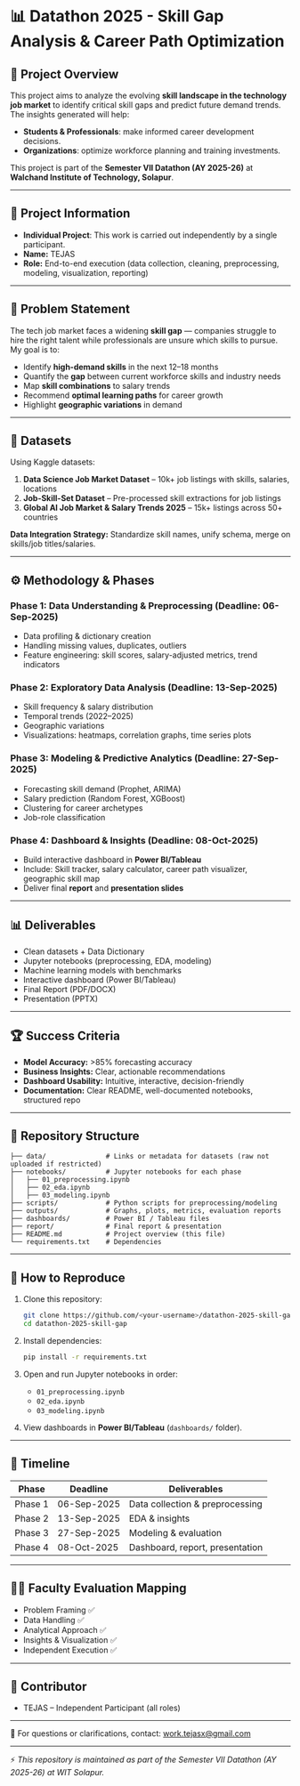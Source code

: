 # 📊 Datathon 2025 - Skill Gap Analysis & Career Path Optimization

## 📝 Project Overview

This project aims to analyze the evolving **skill landscape in the technology job market** to identify critical skill gaps and predict future demand trends. The insights generated will help:

* **Students & Professionals**: make informed career development decisions.
* **Organizations**: optimize workforce planning and training investments.

This project is part of the **Semester VII Datathon (AY 2025-26)** at **Walchand Institute of Technology, Solapur**.

---

## 👤 Project Information

- **Individual Project**: This work is carried out independently by a single participant.  
- **Name:** TEJAS  
- **Role:** End-to-end execution (data collection, cleaning, preprocessing, modeling, visualization, reporting)  

---

## 🎯 Problem Statement

The tech job market faces a widening **skill gap** — companies struggle to hire the right talent while professionals are unsure which skills to pursue. My goal is to:

* Identify **high-demand skills** in the next 12–18 months
* Quantify the **gap** between current workforce skills and industry needs
* Map **skill combinations** to salary trends
* Recommend **optimal learning paths** for career growth
* Highlight **geographic variations** in demand

---

## 📂 Datasets

Using Kaggle datasets:

1. **Data Science Job Market Dataset** – 10k+ job listings with skills, salaries, locations
2. **Job-Skill-Set Dataset** – Pre-processed skill extractions for job listings
3. **Global AI Job Market & Salary Trends 2025** – 15k+ listings across 50+ countries

**Data Integration Strategy:** Standardize skill names, unify schema, merge on skills/job titles/salaries.

---

## ⚙️ Methodology & Phases

### **Phase 1: Data Understanding & Preprocessing (Deadline: 06-Sep-2025)**

* Data profiling & dictionary creation
* Handling missing values, duplicates, outliers
* Feature engineering: skill scores, salary-adjusted metrics, trend indicators

### **Phase 2: Exploratory Data Analysis (Deadline: 13-Sep-2025)**

* Skill frequency & salary distribution
* Temporal trends (2022–2025)
* Geographic variations
* Visualizations: heatmaps, correlation graphs, time series plots

### **Phase 3: Modeling & Predictive Analytics (Deadline: 27-Sep-2025)**

* Forecasting skill demand (Prophet, ARIMA)
* Salary prediction (Random Forest, XGBoost)
* Clustering for career archetypes
* Job-role classification

### **Phase 4: Dashboard & Insights (Deadline: 08-Oct-2025)**

* Build interactive dashboard in **Power BI/Tableau**
* Include: Skill tracker, salary calculator, career path visualizer, geographic skill map
* Deliver final **report** and **presentation slides**

---

## 📊 Deliverables

* Clean datasets + Data Dictionary
* Jupyter notebooks (preprocessing, EDA, modeling)
* Machine learning models with benchmarks
* Interactive dashboard (Power BI/Tableau)
* Final Report (PDF/DOCX)
* Presentation (PPTX)

---

## 🏆 Success Criteria

* **Model Accuracy:** >85% forecasting accuracy
* **Business Insights:** Clear, actionable recommendations
* **Dashboard Usability:** Intuitive, interactive, decision-friendly
* **Documentation:** Clear README, well-documented notebooks, structured repo

---

## 📁 Repository Structure

```
├── data/               # Links or metadata for datasets (raw not uploaded if restricted)
├── notebooks/          # Jupyter notebooks for each phase
│   ├── 01_preprocessing.ipynb
│   ├── 02_eda.ipynb
│   ├── 03_modeling.ipynb
├── scripts/            # Python scripts for preprocessing/modeling
├── outputs/            # Graphs, plots, metrics, evaluation reports
├── dashboards/         # Power BI / Tableau files
├── report/             # Final report & presentation
├── README.md           # Project overview (this file)
└── requirements.txt    # Dependencies
```

---

## 🚀 How to Reproduce

1. Clone this repository:

   ```bash
   git clone https://github.com/<your-username>/datathon-2025-skill-gap.git
   cd datathon-2025-skill-gap
   ```
2. Install dependencies:

   ```bash
   pip install -r requirements.txt
   ```
3. Open and run Jupyter notebooks in order:

   * `01_preprocessing.ipynb`
   * `02_eda.ipynb`
   * `03_modeling.ipynb`
4. View dashboards in **Power BI/Tableau** (`dashboards/` folder).

---

## 📅 Timeline

| Phase   | Deadline    | Deliverables                    |
| ------- | ----------- | ------------------------------- |
| Phase 1 | 06-Sep-2025 | Data collection & preprocessing |
| Phase 2 | 13-Sep-2025 | EDA & insights                  |
| Phase 3 | 27-Sep-2025 | Modeling & evaluation           |
| Phase 4 | 08-Oct-2025 | Dashboard, report, presentation |

---

## 👨‍🏫 Faculty Evaluation Mapping

* Problem Framing ✅
* Data Handling ✅
* Analytical Approach ✅
* Insights & Visualization ✅
* Independent Execution ✅

---

## 📌 Contributor

* TEJAS – Independent Participant (all roles)

---

📧 For questions or clarifications, contact: [work.tejasx@gmail.com](mailto:work.tejasx@gmail.com)

---

⚡ *This repository is maintained as part of the Semester VII Datathon (AY 2025-26) at WIT Solapur.*
